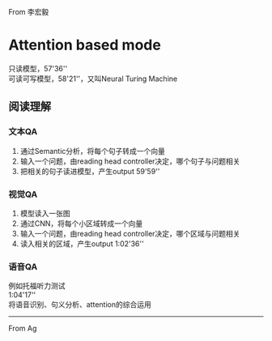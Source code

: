 From 李宏毅

# Attention based mode

只读模型，57'36''  
可读可写模型，58'21''，又叫Neural Turing Machine  

## 阅读理解

### 文本QA
1. 通过Semantic分析，将每个句子转成一个向量  
2. 输入一个问题，由reading head controller决定，哪个句子与问题相关  
3. 把相关的句子读进模型，产生output
59'59''

### 视觉QA

1. 模型读入一张图  
2. 通过CNN，将每个小区域转成一个向量  
3. 输入一个问题，由reading head controller决定，哪个区域与问题相关  
4. 读入相关的区域，产生output
1:02'36''

### 语音QA

例如托福听力测试  
1:04'17''  
将语音识别、句义分析、attention的综合运用

---------------------------------------------------------

From Ag

